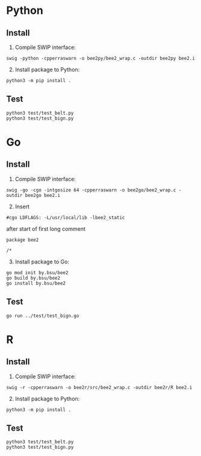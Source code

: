 # Python

## Install

1. Compile SWIP interface:
```
swig -python -cpperraswarn -o bee2py/bee2_wrap.c -outdir bee2py bee2.i 
```
2. Install package to Python:
```
python3 -m pip install .
```

## Test
```
python3 test/test_belt.py 
python3 test/test_bign.py 
```

# Go

## Install

1. Compile SWIP interface:
```
swig -go -cgo -intgosize 64 -cpperraswarn -o bee2go/bee2_wrap.c -outdir bee2go bee2.i 
```
2. Insert 
```
#cgo LDFLAGS: -L/usr/local/lib -lbee2_static
```
after start of first long comment
```
package bee2

/*
```
3. Install package to Go:
```
go mod init by.bsu/bee2
go build by.bsu/bee2
go install by.bsu/bee2
```

## Test
```
go run ../test/test_bign.go
```

# R

## Install

1. Compile SWIP interface:
```
swig -r -cpperraswarn -o bee2r/src/bee2_wrap.c -outdir bee2r/R bee2.i 
```
2. Install package to Python:
```
python3 -m pip install .
```

## Test
```
python3 test/test_belt.py 
python3 test/test_bign.py 
```

